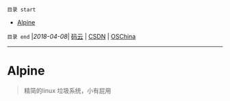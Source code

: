 `目录 start`
 
- [Alpine](#alpine)

`目录 end` |_2018-04-08_| [码云](https://gitee.com/kcp1104) | [CSDN](http://blog.csdn.net/kcp606) | [OSChina](https://my.oschina.net/kcp1104)
****************************************
# Alpine 
> 精简的linux 垃圾系统，小有屁用
